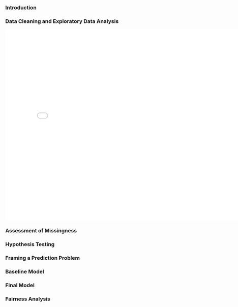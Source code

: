 <body>
  <h3>Introduction</h3>
  <h3>Data Cleaning and Exploratory Data Analysis</h3>
    <iframe
    src="\plots\plot_1.html"
    width="800"
    height="600"
    frameborder="0"
  ></iframe>
  <h3>Assessment of Missingness</h3>
  <h3>Hypothesis Testing</h3>
  <h3>Framing a Prediction Problem</h3>
  <h3>Baseline Model</h3>
  <h3>Final Model</h3>
  <h3>Fairness Analysis</h3>
</body>

